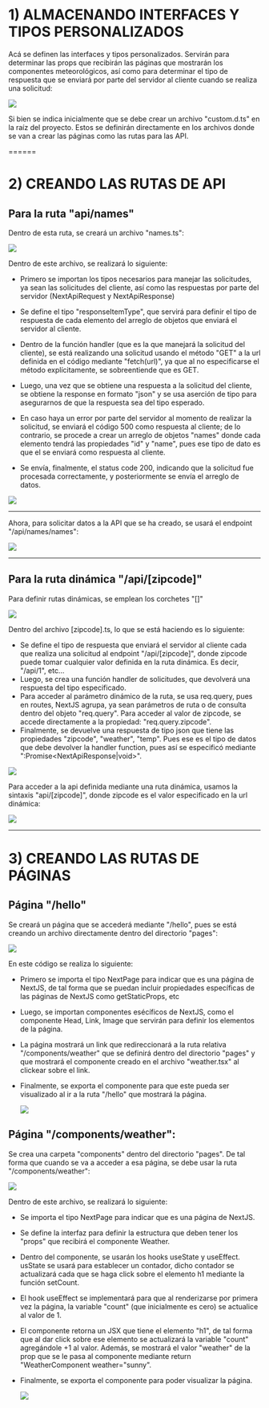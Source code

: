 # 1) ALMACENANDO INTERFACES Y TIPOS PERSONALIZADOS
Acá se definen las interfaces y tipos personalizados. Servirán para determinar las props que recibirán las páginas que mostrarán los componentes meteorológicos, así como para determinar el tipo de respuesta que se enviará por parte del servidor al cliente cuando se realiza una solicitud:

![](https://github.com/DianaLlamoca/C8288---ACTIVIDADES/blob/main/Imagenes/A11_1.JPG)

Si bien se indica inicialmente que se debe crear un archivo "custom.d.ts" en la raíz del proyecto. Estos se definirán directamente en los archivos donde se van a crear las páginas como las rutas para las API.

======

# 2) CREANDO LAS RUTAS DE API

## Para la ruta "api/names"

Dentro de esta ruta, se creará un archivo "names.ts":

![](https://github.com/DianaLlamoca/C8288---ACTIVIDADES/blob/main/Imagenes/A11_2.JPG)

Dentro de este archivo, se realizará lo siguiente:
* Primero se importan los tipos necesarios para manejar las solicitudes, ya sean las solicitudes del cliente, así como las respuestas por parte del servidor (NextApiRequest y NextApiResponse)
  
* Se define el tipo "responseItemType", que servirá para definir el tipo de respuesta de cada elemento del arreglo de objetos que enviará el servidor al cliente.

* Dentro de la función handler (que es la que manejará la solicitud del cliente), se está realizando una solicitud usando el método "GET" a la url definida en el código mediante "fetch(url)", ya que al no especificarse el método explícitamente, se sobreentiende que es GET.

* Luego, una vez que se obtiene una respuesta a la solicitud del cliente, se obtiene la response en formato "json" y se usa aserción de tipo para asegurarnos de que la respuesta sea del tipo esperado.

* En caso haya un error por parte del servidor al momento de realizar la solicitud, se enviará el código 500 como respuesta al cliente; de lo contrario, se procede a crear un arreglo de objetos "names" donde cada elemento tendrá las propiedades "id" y "name", pues ese tipo de dato es que el se enviará como respuesta al cliente.

* Se envía, finalmente, el status code 200, indicando que la solicitud fue procesada correctamente, y posteriormente se envía el arreglo de datos.
  
![](https://github.com/DianaLlamoca/C8288---ACTIVIDADES/blob/main/Imagenes/A11_3.JPG)

----

Ahora, para solicitar datos a la API que se ha creado, se usará el endpoint "/api/names/names":

![](https://github.com/DianaLlamoca/C8288---ACTIVIDADES/blob/main/Imagenes/A11_4.JPG)

-----

## Para la ruta dinámica "/api/[zipcode]"
Para definir rutas dinámicas, se emplean los corchetes "[]"

![](https://github.com/DianaLlamoca/C8288---ACTIVIDADES/blob/main/Imagenes/A11_5.JPG)

Dentro del archivo [zipcode].ts, lo que se está haciendo es lo siguiente:
* Se define el tipo de respuesta que enviará el servidor al cliente cada que realiza una solicitud al endpoint "/api/[zipcode]", donde zipcode puede tomar cualquier valor definida en la ruta dinámica. Es decir, "/api/1", etc...
* Luego, se crea una función handler de solicitudes, que devolverá una respuesta del tipo especificado.
* Para acceder al parámetro dinámico de la ruta, se usa req.query, pues en routes, NextJS agrupa, ya sean parámetros de ruta o de consulta dentro del objeto "req.query". Para acceder al valor de zipcode, se accede directamente a la propiedad: "req.query.zipcode".
* Finalmente, se devuelve una respuesta de tipo json que tiene las propiedades "zipcode", "weather", "temp". Pues ese es el tipo de datos que debe devolver la handler function, pues así se especificó mediante ":Promise<NextApiResponse<WeatherDetailerType>|void>".
 
![](https://github.com/DianaLlamoca/C8288---ACTIVIDADES/blob/main/Imagenes/I11_6.JPG)

Para acceder a la api definida mediante una ruta dinámica, usamos la sintaxis "api/[zipcode]", donde zipcode es el valor especificado en la url dinámica:

![](https://github.com/DianaLlamoca/C8288---ACTIVIDADES/blob/main/Imagenes/A11_7.JPG)

------

# 3) CREANDO LAS RUTAS DE PÁGINAS

## Página "/hello"

Se creará un página que se accederá mediante "/hello", pues se está creando un archivo directamente dentro del directorio "pages":

![](https://github.com/DianaLlamoca/C8288---ACTIVIDADES/blob/main/Imagenes/A11_8.JPG)

En este código se realiza lo siguiente:
* Primero se importa el tipo NextPage para indicar que es una página de NextJS, de tal forma que se puedan incluir propiedades específicas de las páginas de NextJS como getStaticProps, etc
* Luego, se importan componentes esécíficos de NextJS, como el componente Head, Link, Image que servirán para definir los elementos de la página.
* La página mostrará un link que redireccionará a la ruta relativa "/components/weather" que se definirá dentro del directorio "pages" y que mostrará el componente creado en el archivo "weather.tsx" al clickear sobre el link.
* Finalmente, se exporta el componente para que este pueda ser visualizado al ir a la ruta "/hello" que mostrará la página.

  ![](https://github.com/DianaLlamoca/C8288---ACTIVIDADES/blob/main/Imagenes/A11_9.JPG)

## Página "/components/weather":

Se crea una carpeta "components" dentro del directorio "pages". De tal forma que cuando se va a acceder a esa página, se debe usar la ruta "/components/weather":

![](https://github.com/DianaLlamoca/C8288---ACTIVIDADES/blob/main/Imagenes/A11_10.JPG)

Dentro de este archivo, se realizará lo siguiente:
* Se importa el tipo NextPage para indicar que es una página de NextJS.
* Se define la interfaz para definir la estructura que deben tener los "props" que recibirá el componente Weather.
* Dentro del componente, se usarán los hooks useState y useEffect. usState se usará para establecer un contador, dicho contador se actualizará cada que se haga click sobre el elemento h1 mediante la función setCount.
* El hook useEffect se implementará para que al renderizarse por primera vez la página, la variable "count" (que inicialmente es cero) se actualice al valor de 1.
* El componente retorna un JSX que tiene el elemento "h1", de tal forma que al dar click sobre ese elemento se actualizará la variable "count" agregándole +1 al valor. Además, se mostrará el valor "weather" de la prop que se le pasa al componente mediante return "WeatherComponent weather="sunny".
* Finalmente, se exporta el componente para poder visualizar la página.

  ![](https://github.com/DianaLlamoca/C8288---ACTIVIDADES/blob/main/Imagenes/A11_11.JPG)
